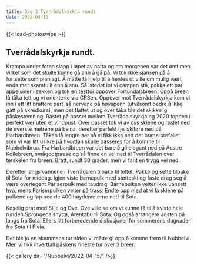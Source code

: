 ```yaml
---
title: Dag 3 Tverrådalkyrkja rundt
date: 2022-04-15
---
```

{{< load-photoswipe >}}

## Tverrådalskyrkja rundt.

Krampa under foten slapp i løpet av natta og om morgenen var det ømt men virket som det skulle kunne gå ann å gå på. Vi tok ikke sjansen på å fortsette som planlagt. Å måtte få hjelp til å hentes ut ville om mulig vært enda mer skamfullt enn å snu.
Så istedet lot vi campen stå, pakka ett par appelsiner i sekken og tok en testtur oppover Fortundalsbreen. Oppå breen lå tåka tett og vi orienterte via GPSen. Oppover mot Tverrådalskyrkja kom vi inn i ett litt brattere parti så nervene på høyspenn (utvilsomt bedre å ikke gått på skredkurs), men det flattet ut og over tåka ble det skikkelig påskestemning. Rastet på passet mellom Tverrådalskyrkja og 2020 toppen i perfekt vær uten et vindpust. Over passet tok vi av oss skiene og ruslet ned de øverste metrene på beina, deretter perfekt fjellskiføre ned på Harbardbreen. Tåken lå lengre sør så vi fikk ikke sett det bratte brefallet som vi var litt usikre på hvordan skulle passeres for å komme til Nubbelvibrua. Fra Harbardbreen var det bare å gli elegant ned på Austre Kollebreen, smågodtpause og så finne en vei ned til Tverrådalen over terskelen fra breen. Bratt, rundt 30 grader, men vi fant en trygg vei ned.

Deretter langs vannene i Tverrådalen tilbake til teltet.
Pakke og sette tilbake til Sota for middag. Igjen viste barnepulk med støtteski og faste drag seg å være overlegent Pariserpulk med taudrag. Barnepulken velter ikke uansett hva, mens Pariserpulken velter på trass. Endte opp med at vi la skiene på pulkene og løp ned de 400 høydemeterne ned til Sota.

Koselig prat med Silje og Ove. Ove ville se om vi kunne få til å kviste hele runden Sprongedalshytta, Arentzbu til Sota. Og også arrangere Josten på langs fra Sota. Ellers litt forberedende diskusjoner for sommerens dugnader fra Sota til Fivla.

Det ble jo en skammens tur siden vi måtte gi opp å komme frem til Nubbelvi. Men vi fikk ihvertfall påskens fineste tur over 3 breer.

{{< gallery dir="/Nubbelvi/2022-04-15/" />}}
